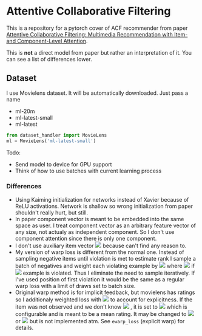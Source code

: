 # Attentive Collaborative Filtering

This is a repository for a pytorch cover of ACF recommender from paper [Attentive Collaborative Filtering: Multimedia Recommendation with Item- and Component-Level Attention](https://www.comp.nus.edu.sg/~xiangnan/papers/sigir17-AttentiveCF.pdf).

This is **not** a direct model from paper but rather an interpretation of it. You can see a list of differences lower.

## Dataset
I use Movielens dataset. It will be automatically downloaded. Just pass a name

- ml-20m
- ml-latest-small
- ml-latest

```python
from dataset_handler import MovieLens
ml = MovieLens('ml-latest-small')
```



Todo: 

- Send model to device for GPU support
- Think of how to use batches with current learning process



### Differences

- Using Kaiming initialization for networks instead of Xavier because of ReLU activations. Network is shallow so wrong initialization from paper shouldn't really hurt, but still.
- In paper component vector is meant to be embedded into the same space as user. I treat component vector as an arbitrary feature vector of any size, not actualy as independent component. So I don't use component attention since there is only one component.
- I don't use auxiliary item vector <img src="https://render.githubusercontent.com/render/math?math=p"> because can't find any reason to.
- My version of warp loss is different from the normal one. Instead of sampling negative items until violation is met to estimate rank I sample a batch of negatives and weight each violating example by <img src="https://render.githubusercontent.com/render/math?math=w=ln(\sum_i^{|batch|} v_i %2B 1)%2B1"> where <img src="https://render.githubusercontent.com/render/math?math=v_i=1"> if <img src="https://render.githubusercontent.com/render/math?math=i\text{-th}"> example is violated. Thus I eliminate the need to sample iteratively. If I've used position of first violation it would be the same as a regular warp loss with a limit of draws set to batch size.
- Original warp method is for implicit feedback, but movielens has ratings so I additionaly weighted loss with <img src="https://render.githubusercontent.com/render/math?math=w = \frac{r_{positive} %2B (r_{max} - r_{negative})}{r_{max}}"> to account for explicitness. If the item was not observed and we don't know <img src="https://render.githubusercontent.com/render/math?math=r_{negative}"> , it is set to <img src="https://render.githubusercontent.com/render/math?math=r_{unknown}"> which is configurable and is meant to be a mean rating. It may be changed to <img src="https://render.githubusercontent.com/render/math?math=\bar{r}_{items}"> or <img src="https://render.githubusercontent.com/render/math?math=\bar{r}_{user}"> but is not implemented atm. See `ewarp_loss` (explicit warp) for details. 



